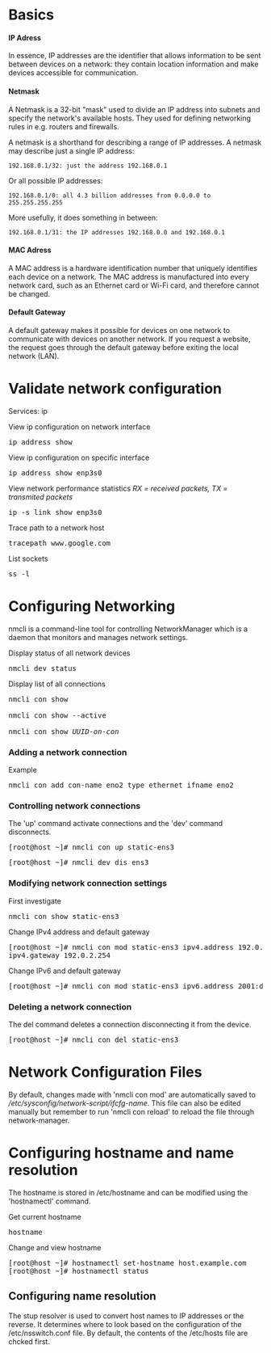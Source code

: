# Basics

#### IP Adress
In essence, IP addresses are the identifier that allows information to be sent between devices on a network: they contain location information and make devices accessible for communication.

#### Netmask
A Netmask is a 32-bit "mask" used to divide an IP address into subnets and specify the network's available hosts. They used for defining networking rules in e.g. routers and firewalls.

A netmask is a shorthand for describing a range of IP addresses. A netmask may describe just a single IP address:


    192.168.0.1/32: just the address 192.168.0.1

Or all possible IP addresses:


    192.168.0.1/0: all 4.3 billion addresses from 0.0.0.0 to 255.255.255.255

More usefully, it does something in between:


    192.168.0.1/31: the IP addresses 192.168.0.0 and 192.168.0.1


#### MAC Adress
A MAC address is a hardware identification number that uniquely identifies each device on a network. The MAC address is manufactured into every network card, such as an Ethernet card or Wi-Fi card, and therefore cannot be changed.

#### Default Gateway
A default gateway makes it possible for devices on one network to communicate with devices on another network. If you request a website, the request goes through the default gateway before exiting the local network (LAN).

# Validate network configuration
Services: ip 

View ip configuration on network interface
<pre>ip address show</pre>

View ip configuration on specific interface
<pre>ip address show enp3s0</pre>

View network performance statistics
<i>RX = received packets, TX = transmited packets</i>
<pre>ip -s link show enp3s0 </pre>

Trace path to a network host
<pre>tracepath www.google.com</pre>

List sockets
<pre>ss -l</pre>

# Configuring Networking
nmcli is a command-line tool for controlling NetworkManager which is a daemon that monitors and manages network settings.

Display status of all network devices
<pre>nmcli dev status</pre>

Display list of all connections 
<pre>nmcli con show

nmcli con show --active

nmcli con show <i>UUID-on-con</i></pre>

### Adding a network connection
Example 
<pre>nmcli con add con-name eno2 type ethernet ifname eno2</pre>

### Controlling network connections
The 'up' command activate connections and the 'dev' command disconnects.

<pre>[root@host ~]# nmcli con up static-ens3</pre>

<pre>[root@host ~]# nmcli dev dis ens3</pre>

### Modifying network connection settings

First investigate
<pre>nmcli con show static-ens3</pre>

Change IPv4 address and default gateway
<pre>[root@host ~]# nmcli con mod static-ens3 ipv4.address 192.0.2.2/24
ipv4.gateway 192.0.2.254</pre>

Change IPv6 and default gateway
<pre>[root@host ~]# nmcli con mod static-ens3 ipv6.address 2001:db8:0:1::a00:1/64 ipv6.gateway 2001:db8:0:1::1</pre>

### Deleting a network connection
The del command deletes a connection disconnecting it from the device.
<pre>[root@host ~]# nmcli con del static-ens3</pre>

# Network Configuration Files
By default, changes made with 'nmcli con mod' are automatically saved to <i>/etc/sysconfig/network-script/ifcfg-name</i>. This file can also be edited manually but remember to run 'nmcli con reload' to reload the file through network-manager.

# Configuring hostname and name resolution
The hostname is stored in /etc/hostname and can be modified using the 'hostnamectl' command.

Get current hostname
<pre>hostname</pre>

Change and view hostname
<pre>
[root@host ~]# hostnamectl set-hostname host.example.com
[root@host ~]# hostnamectl status
</pre>

## Configuring name resolution
The stup resolver is used to convert host names to IP addresses or the reverse. It determines where to look based on the configuration of the /etc/nsswitch.conf file. By default, the contents of the /etc/hosts file are chcked first.
